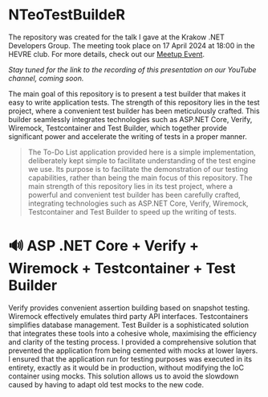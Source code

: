 # NTeoTestBuildeR

The repository was created for the talk I gave at the Krakow .NET Developers Group. The meeting took place on 17 April 2024 at 18:00 in the HEVRE club. For more details, check out our [Meetup Event](https://www.meetup.com/pl-PL/kgd-net/events/300191480/).

_Stay tuned for the link to the recording of this presentation on our YouTube channel, coming soon._

The main goal of this repository is to present a test builder that makes it easy to write application tests. The strength of this repository lies in the test project, where a convenient test builder has been meticulously crafted. This builder seamlessly integrates technologies such as ASP.NET Core, Verify, Wiremock, Testcontainer and Test Builder, which together provide significant power and accelerate the writing of tests in a proper manner.

> The To-Do List application provided here is a simple implementation, deliberately kept simple to facilitate understanding of the test engine we use. Its purpose is to facilitate the demonstration of our testing capabilities, rather than being the main focus of this repository. The main strength of this repository lies in its test project, where a powerful and convenient test builder has been carefully crafted, integrating technologies such as ASP.NET Core, Verify, Wiremock, Testcontainer and Test Builder to speed up the writing of tests.

# 🔊 ASP .NET Core + Verify + Wiremock + Testcontainer + Test Builder

Verify provides convenient assertion building based on snapshot testing. Wiremock effectively emulates third party API interfaces. Testcontainers simplifies database management. Test Builder is a sophisticated solution that integrates these tools into a cohesive whole, maximising the efficiency and clarity of the testing process. I provided a comprehensive solution that prevented the application from being cemented with mocks at lower layers. I ensured that the application run for testing purposes was executed in its entirety, exactly as it would be in production, without modifying the IoC container using mocks. This solution allows us to avoid the slowdown caused by having to adapt old test mocks to the new code.
